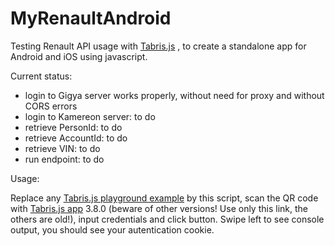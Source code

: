 # MyRenaultAndroid
Testing Renault API usage with [Tabris.js](https://tabris.com/) , to create a standalone app for Android and iOS using javascript.

Current status:
 - login to Gigya server works properly, without need for proxy and without CORS errors
 - login to Kamereon server: to do
 - retrieve PersonId: to do
 - retrieve AccountId: to do
 - retrieve VIN: to do
 - run endpoint: to do

Usage:

Replace any [Tabris.js playground example](/https://playground.tabris.com/#) by this script, scan the QR code with [Tabris.js app](https://play.google.com/store/apps/details?id=com.eclipsesource.tabris.js) 3.8.0 (beware of other versions! Use only this link, the others are old!), input credentials and click button. Swipe left to see console output, you should see your autentication cookie.
